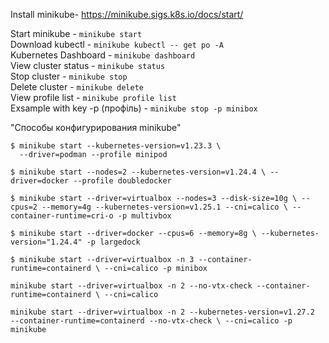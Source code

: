 Install minikube- https://minikube.sigs.k8s.io/docs/start/

Start minikube        - `minikube start`  
Download kubectl      - `minikube kubectl -- get po -A`  
Kubernetes Dashboard  - `minikube dashboard`  
View cluster status   - `minikube status`  
Stop cluster          - `minikube stop`  
Delete cluster        - `minikube delete`  
View profile list     - `minikube profile list`  
Exsample with key -p (профіль) - `minikube stop -p minibox`

"Способы конфигурирования minikube"  
```
$ minikube start --kubernetes-version=v1.23.3 \
  --driver=podman --profile minipod

$ minikube start --nodes=2 --kubernetes-version=v1.24.4 \ --driver=docker --profile doubledocker

$ minikube start --driver=virtualbox --nodes=3 --disk-size=10g \ --cpus=2 --memory=4g --kubernetes-version=v1.25.1 --cni=calico \ --container-runtime=cri-o -p multivbox

$ minikube start --driver=docker --cpus=6 --memory=8g \ --kubernetes-version="1.24.4" -p largedock

$ minikube start --driver=virtualbox -n 3 --container-runtime=containerd \ --cni=calico -p minibox

minikube start --driver=virtualbox -n 2 --no-vtx-check --container-runtime=containerd \ --cni=calico

minikube start --driver=virtualbox -n 2 --kubernetes-version=v1.27.2  --container-runtime=containerd --no-vtx-check \ --cni=calico -p minikube
```


